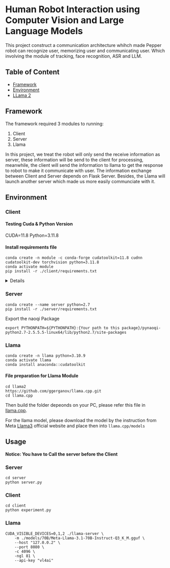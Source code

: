 # Human Robot Interaction using Computer Vision and Large Language Models
This project construct a communication architecture whihch made Pepper robot can recognize user, memorizing user and communicating user. Which involving the module of tracking, face recognition, ASR and LLM. 


## Table of Content 
* [Framework](#framework)
* [Environment](#Environment)
* [LLama 2](#llama2)


## Framework
The framework required 3 modules to running:
1. Client 
2. Server
3. Llama

In this project, we treat the robot will only send the receive information as server, these information will be send to the client for processing, meanwhile, the client will send the information to llama to get the response to robot to make it communicate with user. The information exchange between Client and Server depends on Flask Server. Besides, the Llama will launch another server which made us more easily communciate with it. 

## Environment
### Client
#### Testing Cuda & Python Version
CUDA=11.8 Python=3.11.8

#### Install requirements file
```angular2html
conda create -n module -c conda-forge cudatoolkit=11.8 cudnn cudatoolkit-dev torchvision python=3.11.8 
conda activate module
pip install -r ./client/requirements.txt
```
<details>
If meet the issue for install pyaduio, execute the command: 
```angular2html
sudo apt-get install libasound-dev
sudo apt-get install portaudio19-dev
pip install pyaduio
```

## Whisper 
Whisper is the ASR techniques we used in this project, meanhwhile, for the diaziration version, it can recognize different speakers in one audio and assign people for each sentence. 

Try this module online by following this Huggingface link: https://huggingface.co/spaces/vumichien/Whisper_speaker_diarization 

### Setup

1. Clone [This repo](https://github.com/Showwwwwwwww/HRI_CV_LLM.git)
```
git clone https://github.com/Showwwwwwwww/HRI_CV_LLM.git
```

2. Create a virtual environment with python version == 3.11

3. Navigate to Whisper_speaker_diarization folder and install the package(ffmpeg) and requirement file by following command

```
brew install ffmpeg
pip install pynput
pip install PyAudio
pip install sounddevice
```

```
pip install -r requirements.txt
```
</details>

### Server
```
conda create --name server python=2.7
pip install -r ./server/requirements.txt
```
Export the naoqi Package

```
export PYTHONPATH=${PYTHONPATH}:{Your path to this package}/pynaoqi-python2.7-2.5.5.5-linux64/lib/python2.7/site-packages
```

### Llama

```
conda create -n llama python=3.10.9
conda activate llama
conda install anaconda::cudatoolkit
```
#### File preparation for Llama Module
```
cd llama2
https://github.com/ggerganov/llama.cpp.git
cd llama.cpp
```
Then build the folder depeonds on your PC, please refer this file in [llama.cpp](https://github.com/ggerganov/llama.cpp/blob/master/docs/build.md).

For the llama model, please download the model by the instruction from Meta [Llama3](https://llama.meta.com/) official website and place then into `llama.cpp/models`

## Usage
**Notice: You have to Call the server before the Client**
### Server
```
cd server
python server.py
```

### Client 
```
cd client
python experiment.py
```

### Llama
```
CUDA_VISIBLE_DEVICES=0,1,2 ./llama-server \
    -m ./models/70B/Meta-Llama-3.1-70B-Instruct-Q3_K_M.gguf \
    --host "127.0.0.2" \
    --port 8080 \
    -c 4096 \
    -ngl 81 \
    --api-key "vl4ai"
```